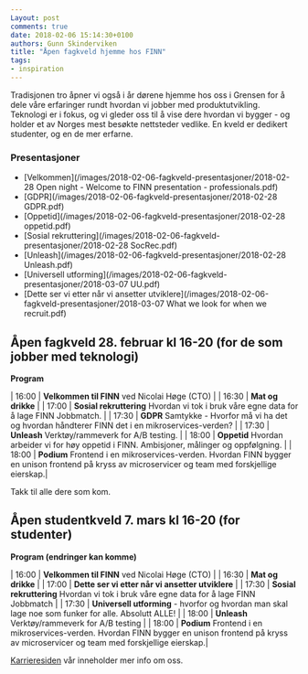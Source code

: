 ```yaml
---
Layout: post
comments: true
date: 2018-02-06 15:14:30+0100
authors: Gunn Skinderviken
title: "Åpen fagkveld hjemme hos FINN"
tags:
- inspiration
---
```


Tradisjonen tro åpner vi også i år dørene hjemme hos oss i Grensen for å dele våre erfaringer rundt hvordan vi jobber med produktutvikling. Teknologi er i fokus, og vi gleder oss til å vise dere hvordan vi bygger - og holder et av Norges mest besøkte nettsteder vedlike.​​​​​​​ En kveld er dedikert studenter, og en de mer erfarne. 


### Presentasjoner

* [Velkommen](/images/2018-02-06-fagkveld-presentasjoner/2018-02-28 Open night - Welcome to FINN presentation - professionals.pdf)
* [GDPR](/images/2018-02-06-fagkveld-presentasjoner/2018-02-28 GDPR.pdf)
* [Oppetid](/images/2018-02-06-fagkveld-presentasjoner/2018-02-28 oppetid.pdf)
* [Sosial rekruttering](/images/2018-02-06-fagkveld-presentasjoner/2018-02-28 SocRec.pdf)
* [Unleash](/images/2018-02-06-fagkveld-presentasjoner/2018-02-28 Unleash.pdf)
* [Universell utforming](/images/2018-02-06-fagkveld-presentasjoner/2018-03-07 UU.pdf)
* [Dette ser vi etter når vi ansetter utviklere](/images/2018-02-06-fagkveld-presentasjoner/2018-03-07 What we look for when we recruit.pdf)

## Åpen fagkveld 28. februar kl 16-20 (for de som jobber med teknologi)
**Program**

| 16:00 | **Velkommen til FINN** ved Nicolai Høge (CTO) |
| 16:30 | **Mat og drikke** |
| 17:00 | **Sosial rekruttering** Hvordan vi tok i bruk våre egne data for å lage FINN Jobbmatch. |
| 17:30 | **GDPR** Samtykke - Hvorfor må vi ha det og hvordan håndterer FINN det i en mikroservices-verden? |
| 17:30 | **Unleash** Verktøy/rammeverk for A/B testing. |
| 18:00 | **Oppetid** Hvordan arbeider vi for høy oppetid i FINN. Ambisjoner, målinger og oppfølgning. |
| 18:00 | **Podium** Frontend i en mikroservices-verden. Hvordan FINN bygger en unison frontend på kryss av microservicer og team med forskjellige eierskap.|	
	
Takk til alle dere som kom. 

## Åpen studentkveld 7. mars kl 16-20 (for studenter)
**Program (endringer kan komme)**

| 16:00 | **Velkommen til FINN** ved Nicolai Høge (CTO) |
| 16:30 | **Mat og drikke** |
| 17:00 | **Dette ser vi etter når vi ansetter utviklere** | 
| 17:30 | **Sosial rekruttering** Hvordan vi tok i bruk våre egne data for å lage FINN Jobbmatch |
| 17:30 | **Universell utforming** - hvorfor og hvordan man skal lage noe som funker for alle. Absolutt ALLE! |
| 18:00 | **Unleash** Verktøy/rammeverk for A/B testing |
| 18:00 | **Podium** Frontend i en mikroservices-verden. Hvordan FINN bygger en unison frontend på kryss av microservicer og team med forskjellige eierskap.|


[Karrieresiden](http://jobbifinn.finn.no/) vår inneholder mer info om oss.